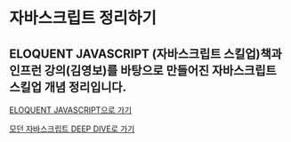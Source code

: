 # 자바스크립트 정리하기

## ELOQUENT JAVASCRIPT (자바스크립트 스킬업)책과 인프런 강의(김영보)를 바탕으로 만들어진 자바스크립트 스킬업 개념 정리입니다.

<a href="./BASIC/readme.md">ELOQUENT JAVASCRIPT으로 가기</a>

<a href="./DEEPDIVE/readme.md">모던 자바스크립트 DEEP DIVE로 가기</a>
